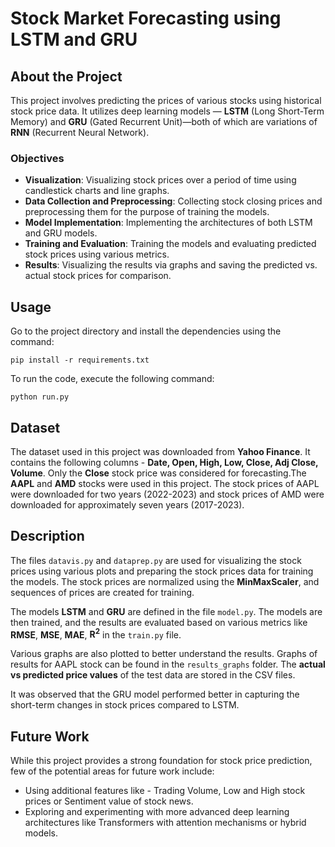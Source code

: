 # Stock Market Forecasting using LSTM and GRU
## About the Project
This project involves predicting the prices of various stocks using historical stock price data. It utilizes deep learning models — **LSTM** (Long Short-Term Memory) and **GRU** (Gated Recurrent Unit)—both of which are variations of **RNN** (Recurrent Neural Network).

### Objectives
- **Visualization**: Visualizing stock prices over a period of time using candlestick charts and line graphs.
- **Data Collection and Preprocessing**: Collecting stock closing prices and preprocessing them for the purpose of training the models.
- **Model Implementation**: Implementing the architectures of both LSTM and GRU models.
- **Training and Evaluation**: Training the models and evaluating predicted stock prices using various metrics.
- **Results**: Visualizing the results via graphs and saving the predicted vs. actual stock prices for comparison.

## Usage
Go to the project directory and install the dependencies using the command:
```
pip install -r requirements.txt
```
To run the code, execute the following command:
```
python run.py
```

## Dataset
The dataset used in this project was downloaded from **Yahoo Finance**. It contains the following columns - **Date, Open, High, Low, Close, Adj Close, Volume**. Only the **Close** stock price was considered for forecasting.The **AAPL** and **AMD** stocks were used in this project. The stock prices of AAPL were downloaded for two years (2022-2023) and stock prices of AMD were downloaded for approximately seven years (2017-2023).

## Description
The files `datavis.py` and `dataprep.py` are used for visualizing the stock prices using various plots and preparing the stock prices data for training the models. 
The stock prices are normalized using the **MinMaxScaler**, and sequences of prices are created for training.

The models **LSTM** and **GRU** are defined in the file `model.py`. 
The models are then trained, and the results are evaluated based on various metrics like **RMSE**, **MSE**, **MAE**, **R<sup>2</sup>** in the `train.py` file. 

Various graphs are also plotted to better understand the results. Graphs of results for AAPL stock can be found in the `results_graphs` folder. 
The **actual vs predicted price values** of the test data are stored in the CSV files.

It was observed that the GRU model performed better in capturing the short-term changes in stock prices compared to LSTM.

## Future Work
While this project provides a strong foundation for stock price prediction, few of the potential areas for future work include:
- Using additional features like - Trading Volume, Low and High stock prices or Sentiment value of stock news.
- Exploring and experimenting with more advanced deep learning architectures like Transformers with attention mechanisms or hybrid models.
